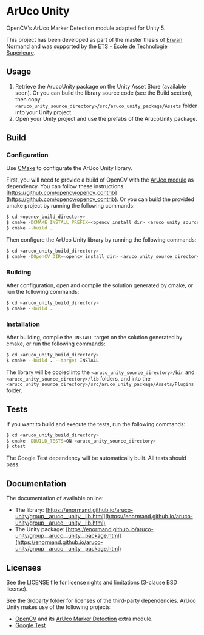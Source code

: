 # ArUco Unity

OpenCV's ArUco Marker Detection module adapted for Unity 5.

This project has been developed as part of the master thesis of [Erwan Normand](https://ca.linkedin.com/in/normanderwan)
 and was supported by the [ÉTS - École de Technologie Supérieure](https://www.etsmtl.ca/).

## Usage

1. Retrieve the ArucoUnity package on the Unity Asset Store (available soon). Or you can build the library source code (see the Build section), then copy `<aruco_unity_source_directory>/src/aruco_unity_package/Assets` folder into your Unity project.
2. Open your Unity project and use the prefabs of the ArucoUnity package.

## Build

### Configuration

Use [CMake](https://cmake.org/) to configurate the ArUco Unity library. 

First, you will need to provide a build of OpenCV with the 
[ArUco module](https://github.com/opencv/opencv_contrib/tree/master/modules/aruco) as dependency. You can follow these
instructions: [https://github.com/opencv/opencv_contrib](https://github.com/opencv/opencv_contrib). Or you
can build the provided cmake project by running the following commands:

```bash
$ cd <opencv_build_directory>
$ cmake -DCMAKE_INSTALL_PREFIX=<opencv_install_dir> <aruco_unity_source_directory>/3rdparty/opencv_contrib/
$ cmake --build .
```

Then configure the ArUco Unity library by running the following commands:

```bash
$ cd <aruco_unity_build_directory>
$ cmake -DOpenCV_DIR=<opencv_install_dir> <aruco_unity_source_directory>
```

### Building

After configuration, open and compile the solution generated by cmake, or run the following commands:

```bash
$ cd <aruco_unity_build_directory>
$ cmake --build .
```

### Installation

After building, compile the `INSTALL` target on the solution generated by cmake, or run the following commands:

```bash
$ cd <aruco_unity_build_directory>
$ cmake --build . --target INSTALL
```

The library will be copied into the `<aruco_unity_source_directory>/bin` and `<aruco_unity_source_directory>/lib`
folders, and into the `<aruco_unity_source_directory>/src/aruco_unity_package/Assets/Plugins` folder.

## Tests

If you want to build and execute the tests, run the following commands:

```bash
$ cd <aruco_unity_build_directory>
$ cmake -DBUILD_TESTS=ON <aruco_unity_source_directory>
$ ctest
```

The Google Test dependency will be automatically built. All tests should pass.

## Documentation

The documentation of available online:

- The library: [https://enormand.github.io/aruco-unity/group__aruco__unity__lib.html](https://enormand.github.io/aruco-unity/group__aruco__unity__lib.html)
- The Unity package: [https://enormand.github.io/aruco-unity/group__aruco__unity__package.html](https://enormand.github.io/aruco-unity/group__aruco__unity__package.html)

## Licenses

See the [LICENSE](LICENSE) file for license rights and limitations (3-clause BSD license).

See the [3rdparty folder](3rdparty/) for licenses of the third-party dependencies. ArUco Unity makes use of the
following projects:

- [OpenCV](http://opencv.org/) and its [ArUco Marker Detection](https://github.com/opencv/opencv_contrib/tree/master/modules/aruco) extra module.
- [Google Test](https://github.com/google/googletest)
